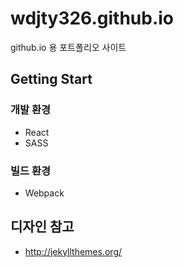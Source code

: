 # wdjty326.github.io
github.io 용 포트폴리오 사이트

## Getting Start
### 개발 환경
- React
- SASS

### 빌드 환경
- Webpack

## 디자인 참고
- http://jekyllthemes.org/